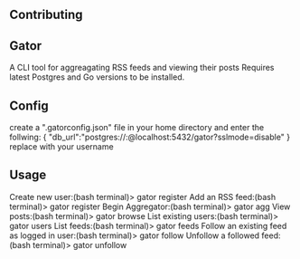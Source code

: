 ## Contributing
Gator
-----
A CLI tool for aggreagating RSS feeds and viewing their posts
Requires latest Postgres and Go versions to be installed.

Config
------
create a ".gatorconfig.json" file in your home directory and enter the follwing:
  {
    "db_url":"postgres://<username>:@localhost:5432/gator?sslmode=disable"
  }
replace <username> with your username

Usage
-----
Create new user:(bash terminal)> gator register <username> 
Add an RSS feed:(bash terminal)> gator register <url> 
Begin Aggregator:(bash terminal)> gator agg <time interval in seconds>
View posts:(bash terminal)> gator browse <result limit>
List existing users:(bash terminal)> gator users
List feeds:(bash terminal)> gator feeds
Follow an existing feed as logged in user:(bash terminal)> gator follow <url>
Unfollow a followed feed:(bash terminal)> gator unfollow <url>
